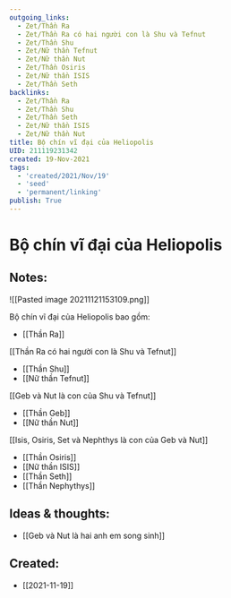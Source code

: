 ```yaml
---
outgoing_links:
  - Zet/Thần Ra
  - Zet/Thần Ra có hai người con là Shu và Tefnut
  - Zet/Thần Shu
  - Zet/Nữ thần Tefnut
  - Zet/Nữ thần Nut
  - Zet/Thần Osiris
  - Zet/Nữ thần ISIS
  - Zet/Thần Seth
backlinks:
  - Zet/Thần Ra
  - Zet/Thần Shu
  - Zet/Thần Seth
  - Zet/Nữ thần ISIS
  - Zet/Nữ thần Nut
title: Bộ chín vĩ đại của Heliopolis
UID: 211119231342
created: 19-Nov-2021
tags:
  - 'created/2021/Nov/19'
  - 'seed'
  - 'permanent/linking'
publish: True
---
```

# Bộ chín vĩ đại của Heliopolis

## Notes:

![[Pasted image 20211121153109.png]]

Bộ chín vĩ đại của Heliopolis bao gồm: 

- [[Thần Ra]]

[[Thần Ra có hai người con là Shu và Tefnut]]

- [[Thần Shu]]
- [[Nữ thần Tefnut]]

[[Geb và Nut là con của Shu và Tefnut]]

- [[Thần Geb]]
- [[Nữ thần Nut]]

[[Isis, Osiris, Set và Nephthys là con của Geb và Nut]]

- [[Thần Osiris]]
- [[Nữ thần ISIS]]
- [[Thần Seth]]
- [[Thần Nephythys]]


## Ideas & thoughts:
- [[Geb và Nut là hai anh em song sinh]]
## Created:
- [[2021-11-19]]
